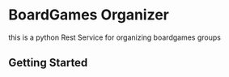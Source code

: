 # BoardGames Organizer

this is a python Rest Service for organizing boardgames groups

## Getting Started


